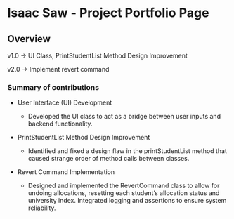 # Isaac Saw - Project Portfolio Page

## Overview
v1.0 → UI Class, PrintStudentList Method Design Improvement 

v2.0 → Implement revert command

### Summary of contributions
- User Interface (UI) Development
    - Developed the UI class to act as a bridge between user inputs and backend functionality.

- PrintStudentList Method Design Improvement
    - Identified and fixed a design flaw in the printStudentList method that caused strange 
    order of method calls between classes. 

- Revert Command Implementation
    - Designed and implemented the RevertCommand class to allow for undoing allocations,
      resetting each student’s allocation status and university index. Integrated logging and
      assertions to ensure system reliability. 
